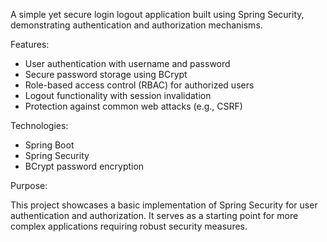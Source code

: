 A simple yet secure login logout application built using Spring Security, demonstrating authentication and authorization mechanisms.

Features:

- User authentication with username and password
- Secure password storage using BCrypt
- Role-based access control (RBAC) for authorized users
- Logout functionality with session invalidation
- Protection against common web attacks (e.g., CSRF)

Technologies:

- Spring Boot
- Spring Security
- BCrypt password encryption

Purpose:

This project showcases a basic implementation of Spring Security for user authentication and authorization. It serves as a starting point for more complex applications requiring robust security measures.
